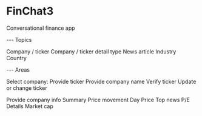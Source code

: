 # FinChat3
Conversational finance app


--- Topics

Company / ticker
	Company / ticker detail type
News article
Industry
Country

--- Areas

Select company: 
	Provide ticker
	Provide company name
	Verify ticker
		Update or change ticker

Provide company info
	Summary
		Price movement
			Day
		Price
		Top news
		P/E
	Details
		Market cap






